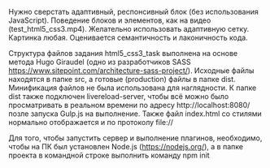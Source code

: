 Нужно сверстать адаптивный, респонсивный блок (без использования JavaScript).
Поведение блоков и элементов, как на видео (test_html5_css3.mp4). 
Желательно использовать адаптивную сетку. Картинка любая.
Оценивается семантичность и лаконичность кода.

Структура файлов задания html5_css3_task выполнена на основе метода Hugo Giraudel (одно из разработчиков SASS https://www.sitepoint.com/architecture-sass-project/). Исходные файлы находятся в папке src, а готовые (production) файлы в папке dist. Минификация файлов не была использована для наглядности. К папке dist также подключен livereload-server, чтобы всё можно было просматривать в реальном времени по адресу http://localhost:8080/ позле запуска Gulp.js на выполнение. Также файл index.html со стилями нормально отображается и по протоколу file://

Для того, чтобы запустить сервер и выполнение плагинов, необходимо, чтобы на ПК был установлен Node.js (https://nodejs.org/), а в папке проекта в командной строке выполнить команду npm init
